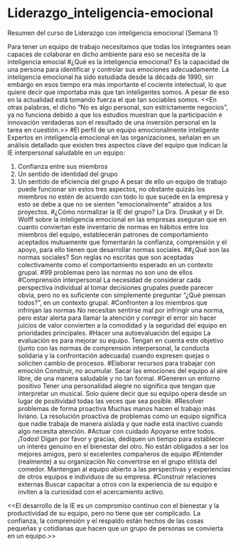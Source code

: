 # Liderazgo_inteligencia-emocional
Resumen del curso de Liderazgo con inteligencia emocional (Semana 1)

Para tener un equipo de trabajo necesitamos que todas los integrantes sean capaces de
colaborar en dicho ambiente para eso se necesita de la inteligencia emocial
#¿Qué es la inteligencia emocional?
Es la capacidad de una persona para identificar y controlar sus emociones adecuadamente.
La inteligencia emocional ha sido estudiada desde la década de 1990, sin embargo en esos
tiempo era más importante el cociente intelectual, lo que quiere decir que importaba más
que tan inteligentes somos. A pesar de eso en la actualidad está tomando fuerza el que tan 
sociables somos. <<En otras palabras, el dicho “No es algo personal, son estrictamente negocios”, ya no funciona 
debido a que los estudios muestran que la participación e innovación verdaderas son el resultado de una 
inversión personal en la tarea en cuestión.>>
#El perfil de un equipo emocionalmente inteligente
Expertos en inteligencia emocional en las organizaciones, señalan en un análisis detallado que existen tres aspectos 
clave del equipo que indican la IE interpersonal saludable en un equipo:
1. Confianza entre sus miembros
2. Un sentido de identidad del grupo
3. Un sentido de eficiencia del grupo
A pesar de ello un equipo de trabajo puede funcionar sin estos tres aspectos, no obstante quizás los miembros
no estén de acuerdo con todo lo que sucede en la empresa y esto se debe a que no se sienten "emocionalmente" atraídos
a los proyectos.
#¿Cómo normalizar la IE del grupo?
La Dra. Druskat y el Dr. Wolff sobre la inteligencia emocional en las empresas aseguran que en cuanto conviertan 
este inventario de normas en hábitos entre los miembros del equipo, establecerán patrones de comportamiento aceptados
mutuamente que fomentarán la confianza, comprensión y el apoyo, para ello tienen que desarrollar normas sociales.
##¿Qué son las normas sociales?
Son reglas no escritas que son aceptadas colectivamente como el comportamiento esperado en un contexto grupal. 
#99 problemas pero las normas no son uno de ellos
#Comprensión interpersonal
La necesidad de considerar cada perspectiva individual al tomar decisiones grupales puede parecer obvia, 
pero no es suficiente con simplemente preguntar “¿Qué piensan todos?”, en un contexto grupal.
#Confronten a los miembros que infrinjan las normas
No necesitan sentirse mal por infringir una norma, pero estar alerta para llamar la atención y corregir 
el error sin hacer juicios de valor convierten a la comodidad y la seguridad del equipo en prioridades principales.
#Hacer una autoevaluación del equipo
La evaluación es para mejorar su equipo. Tengan en cuenta este objetivo (junto con las normas de comprensión interpersonal,
la conducta solidaria y la confrontación adecuada) cuando expresen quejas o soliciten cambio de procesos.
#Elaborar recursos para trabajar con emoción
Construir, no acumular. Sacar las emociones del equipo al aire libre, de una manera saludable y no tan formal.
#Generen un entorno positivo
Tener una personalidad alegre no significa que tengan que interpretar un musical. Solo quiere decir que su equipo opera 
desde un lugar de positividad todas las veces que sea posible.
#Resolver problemas de forma proactiva
Muchas manos hacen el trabajo más liviano. La resolución proactiva de problemas como un equipo significa que nadie trabaja
de manera aislada y que nadie está inactivo cuando algo necesita atención.
#Actuar con cuidado
Apoyarse entre todos. ¡Todos! Digan por favor y gracias, dediquen un tiempo para establecer un interés genuino en el 
bienestar del otro. No están obligados a ser los mejores amigos, pero sí excelentes compañeros de equipo
#Entender (realmente) a su organización
No convertirse en el grupo elitista del comedor. Mantengan al equipo abierto a las perspectivas y experiencias de otros 
equipos e individuos de su empresa.
#Construir relaciones externas
Buscar capacitar a otros con la experiencia de su equipo e inviten a la curiosidad con el acercamiento activo.

<<El desarrollo de la IE es un compromiso continuo con el bienestar y la productividad de su equipo, pero no tiene que ser
complicado. La confianza, la comprensión y el respaldo están hechos de las cosas pequeñas y cotidianas que hacen que un 
grupo de personas se convierta en un equipo.>>
